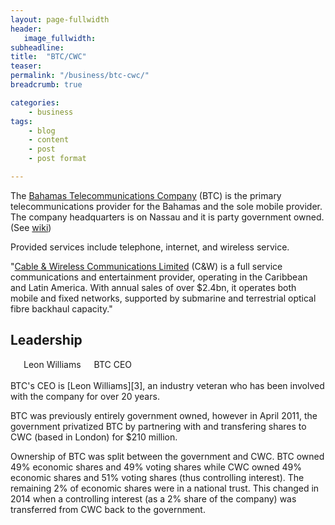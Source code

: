 ```yaml
---
layout: page-fullwidth
header:
   image_fullwidth:
subheadline:
title:  "BTC/CWC"
teaser: 
permalink: "/business/btc-cwc/"
breadcrumb: true

categories:
    - business
tags:
    - blog
    - content
    - post
    - post format

---
```

The [Bahamas Telecommunications Company][2] (BTC) is the primary telecommunications provider for the Bahamas and the sole mobile provider. The company headquarters is on Nassau and it is party government owned. (See [wiki][1])

Provided services include telephone, internet, and wireless service.

"[Cable & Wireless Communications Limited][4] (C&W) is a full service communications and entertainment provider, operating in the Caribbean and Latin America. With annual sales of over $2.4bn, it operates both mobile and fixed networks, supported by submarine and terrestrial optical fibre backhaul capacity."

## Leadership

<div class="row">
	<div class="medium-4 columns t30 end">
		<a href="https://www.linkedin.com/in/leonrwilliams"><img src="{{ site.urlimg }}leon.jpg" alt=""></a>
		<center>Leon Williams</center>
		<center>BTC CEO</center>
	</div><!-- /.medium-3.columns -->
</div><!-- /.row -->

<br/>
BTC's CEO is [Leon Williams][3], an industry veteran who has been involved with the company for over 20 years.

BTC was previously entirely government owned, however in April 2011, the government privatized BTC by partnering with and transfering shares to CWC (based in London) for $210 million.  

Ownership of BTC was split between the government and CWC. BTC owned 49% economic shares and 49% voting shares while CWC owned 49% economic shares and 51% voting shares (thus controlling interest). The remaining 2% of economic shares were in a national trust. This changed in 2014 when a controlling interest (as a 2% share of the company) was transferred from CWC back to the government.


[2]: http://en.wikipedia.org/wiki/BTC_(Bahamas)
[1]: http://www.btcbahamas.com/
[3]: http://www.linkedin.com/in/leonrwilliams
[4]: http://www.cwc.com/